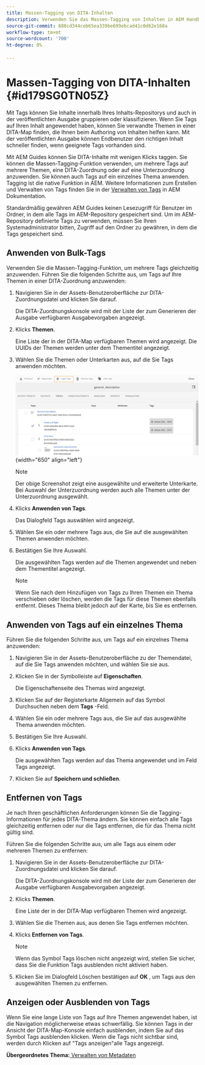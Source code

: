 ```yaml
---
title: Massen-Tagging von DITA-Inhalten
description: Verwenden Sie das Massen-Tagging von Inhalten in AEM Handbüchern, um die Entdeckung von DITA-Inhalten zu verbessern. Erfahren Sie, wie Sie Massen-Tags auf einzelne Themen oder mehrere Themen anwenden, entfernen, anzeigen oder ausblenden.
source-git-commit: 880cd344ceb65ea339be699ebcad41c0d62e168a
workflow-type: tm+mt
source-wordcount: '700'
ht-degree: 0%

---
```


# Massen-Tagging von DITA-Inhalten {#id179SG0TN05Z}

Mit Tags können Sie Inhalte innerhalb Ihres Inhalts-Repositorys und auch in der veröffentlichten Ausgabe gruppieren oder klassifizieren. Wenn Sie Tags auf Ihren Inhalt angewendet haben, können Sie verwandte Themen in einer DITA-Map finden, die Ihnen beim Authoring von Inhalten helfen kann. Mit der veröffentlichten Ausgabe können Endbenutzer den richtigen Inhalt schneller finden, wenn geeignete Tags vorhanden sind.

Mit AEM Guides können Sie DITA-Inhalte mit wenigen Klicks taggen. Sie können die Massen-Tagging-Funktion verwenden, um mehrere Tags auf mehrere Themen, eine DITA-Zuordnung oder auf eine Unterzuordnung anzuwenden. Sie können auch Tags auf ein einzelnes Thema anwenden. Tagging ist die native Funktion in AEM. Weitere Informationen zum Erstellen und Verwalten von Tags finden Sie in der [Verwalten von Tags](https://experienceleague.adobe.com/docs/experience-manager-cloud-service/sites/authoring/features/tags.html?lang=en) in AEM Dokumentation.

Standardmäßig gewähren AEM Guides keinen Lesezugriff für Benutzer im Ordner, in dem alle Tags im AEM-Repository gespeichert sind. Um im AEM-Repository definierte Tags zu verwenden, müssen Sie Ihren Systemadministrator bitten, Zugriff auf den Ordner zu gewähren, in dem die Tags gespeichert sind.

## Anwenden von Bulk-Tags

Verwenden Sie die Massen-Tagging-Funktion, um mehrere Tags gleichzeitig anzuwenden. Führen Sie die folgenden Schritte aus, um Tags auf Ihre Themen in einer DITA-Zuordnung anzuwenden:

1. Navigieren Sie in der Assets-Benutzeroberfläche zur DITA-Zuordnungsdatei und klicken Sie darauf.

   Die DITA-Zuordnungskonsole wird mit der Liste der zum Generieren der Ausgabe verfügbaren Ausgabevorgaben angezeigt.

1. Klicks **Themen**.

   Eine Liste der in der DITA-Map verfügbaren Themen wird angezeigt. Die UUIDs der Themen werden unter dem Thementitel angezeigt.

1. Wählen Sie die Themen oder Unterkarten aus, auf die Sie Tags anwenden möchten.

   ![](images/apply-tags-uuid.png){width="650" align="left"}


   >[!NOTE]
   >
   > Der obige Screenshot zeigt eine ausgewählte und erweiterte Unterkarte. Bei Auswahl der Unterzuordnung werden auch alle Themen unter der Unterzuordnung ausgewählt.

1. Klicks **Anwenden von Tags**.

   Das Dialogfeld Tags auswählen wird angezeigt.

1. Wählen Sie ein oder mehrere Tags aus, die Sie auf die ausgewählten Themen anwenden möchten.

1. Bestätigen Sie Ihre Auswahl.

   Die ausgewählten Tags werden auf die Themen angewendet und neben dem Thementitel angezeigt.

   >[!NOTE]
   >
   > Wenn Sie nach dem Hinzufügen von Tags zu Ihren Themen ein Thema verschieben oder löschen, werden die Tags für diese Themen ebenfalls entfernt. Dieses Thema bleibt jedoch auf der Karte, bis Sie es entfernen.


## Anwenden von Tags auf ein einzelnes Thema

Führen Sie die folgenden Schritte aus, um Tags auf ein einzelnes Thema anzuwenden:

1. Navigieren Sie in der Assets-Benutzeroberfläche zu der Themendatei, auf die Sie Tags anwenden möchten, und wählen Sie sie aus.

1. Klicken Sie in der Symbolleiste auf **Eigenschaften**.

   Die Eigenschaftenseite des Themas wird angezeigt.

1. Klicken Sie auf der Registerkarte Allgemein auf das Symbol Durchsuchen neben dem **Tags** -Feld.

1. Wählen Sie ein oder mehrere Tags aus, die Sie auf das ausgewählte Thema anwenden möchten.

1. Bestätigen Sie Ihre Auswahl.

1. Klicks **Anwenden von Tags**.

   Die ausgewählten Tags werden auf das Thema angewendet und im Feld Tags angezeigt.

1. Klicken Sie auf **Speichern und schließen**.


## Entfernen von Tags

Je nach Ihren geschäftlichen Anforderungen können Sie die Tagging-Informationen für jedes DITA-Thema ändern. Sie können einfach alle Tags gleichzeitig entfernen oder nur die Tags entfernen, die für das Thema nicht gültig sind.

Führen Sie die folgenden Schritte aus, um alle Tags aus einem oder mehreren Themen zu entfernen:

1. Navigieren Sie in der Assets-Benutzeroberfläche zur DITA-Zuordnungsdatei und klicken Sie darauf.

   Die DITA-Zuordnungskonsole wird mit der Liste der zum Generieren der Ausgabe verfügbaren Ausgabevorgaben angezeigt.

1. Klicks **Themen**.

   Eine Liste der in der DITA-Map verfügbaren Themen wird angezeigt.

1. Wählen Sie die Themen aus, aus denen Sie Tags entfernen möchten.

1. Klicks **Entfernen von Tags**.

   >[!NOTE]
   >
   > Wenn das Symbol Tags löschen nicht angezeigt wird, stellen Sie sicher, dass Sie die Funktion Tags ausblenden nicht aktiviert haben.

1. Klicken Sie im Dialogfeld Löschen bestätigen auf **OK** , um Tags aus den ausgewählten Themen zu entfernen.


## Anzeigen oder Ausblenden von Tags

Wenn Sie eine lange Liste von Tags auf Ihre Themen angewendet haben, ist die Navigation möglicherweise etwas schwerfällig. Sie können Tags in der Ansicht der DITA-Map-Konsole einfach ausblenden, indem Sie auf das Symbol Tags ausblenden klicken. Wenn die Tags nicht sichtbar sind, werden durch Klicken auf &quot;Tags anzeigen&quot;alle Tags angezeigt.

**Übergeordnetes Thema:**[ Verwalten von Metadaten](manage-metadata.md)
